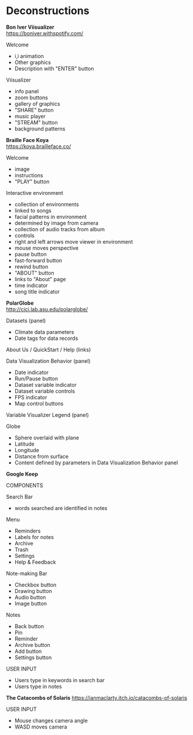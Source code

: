 # Deconstructions

**Bon Iver Viisualizer**  
https://boniver.withspotify.com/

Welcome
- i,i animation
- Other graphics
- Description with "ENTER" button 

Viisualizer
- info panel
- zoom buttons
- gallery of graphics
- "SHARE" button
- music player
- "STREAM" button
- background patterns  
  
**Braille Face Koya**  
https://koya.brailleface.co/

Welcome
- image
- instructions
- "PLAY" button  

Interactive environment
- collection of environments
- linked to songs
- facial patterns in environment
- determined by image from camera
- collection of audio tracks from album
- controls
- right and left arrows move viewer in environment
- mouse moves perspective
- pause button
- fast-forward button
- rewind button
- "ABOUT" button
- links to "About" page
- time indicator
- song title indicator  
  
**PolarGlobe**  
http://cici.lab.asu.edu/polarglobe/

Datasets (panel)
- Climate data parameters
- Date tags for data records

About Us / QuickStart / Help (links)  

Data Visualization Behavior (panel)
- Date indicator
- Run/Pause button
- Dataset variable indicator
- Dataset variable controls
- FPS indicator
- Map control buttons  

Variable Visualizer Legend (panel)  

Globe
- Sphere overlaid with plane
- Latitude
- Longitude
- Distance from surface
- Content defined by parameters in Data Visualization Behavior panel

**Google Keep**

COMPONENTS

Search Bar
- words searched are identified in notes

Menu
- Reminders
- Labels for notes
- Archive
- Trash
- Settings
- Help & Feedback

Note-making Bar
- Checkbox button
- Drawing button
- Audio button
- Image button

Notes
- Back button
- Pin
- Reminder
- Archive button
- Add button
- Settings button


USER INPUT

- Users type in keywords in search bar
- Users type in notes

**The Catacombs of Solaris**
https://ianmaclarty.itch.io/catacombs-of-solaris

USER INPUT

- Mouse changes camera angle
- WASD moves camera
